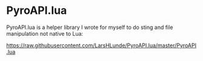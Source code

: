 # PyroAPI.lua
PyroAPI.lua is a helper library I wrote for myself to do sting and file manipulation not native to Lua:

https://raw.githubusercontent.com/LarsHLunde/PyroAPI.lua/master/PyroAPI.lua
